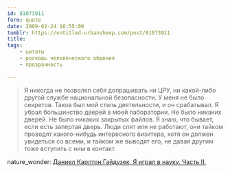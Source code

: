 ```yaml
---
id: 81073911
form: quote
date: 2009-02-24 16:55:00
tumblr: https://untitled.urbansheep.com/post/81073911
title: 
tags:
    - цитаты
    - роскошь человеческого общения
    - прозрачность

---
```


<blockquote>
Я никогда не позволял себя допрашивать ни ЦРУ, ни какой-либо другой службе национальной безопасности. У меня не было секретов. Таков был мой стиль деятельности, и он срабатывал. Я убрал большинство дверей в моей лаборатории. Не было никаких дверей. Не было никаких закрытых файлов. Я знаю, что бывает, если есть запертая дверь. Люди спят или не работают, они тайком проводят какого-нибудь интересного визитера, хотя он должен увидеться со всеми, и тайком же выводят его, не давая другим тоже вступить с ним в контакт.
</blockquote>

nature_wonder: <a href="http://nature-wonder.livejournal.com/159901.html">Даниел Карлтон Гайдузек, Я играл в науку. Часть II.</a>

